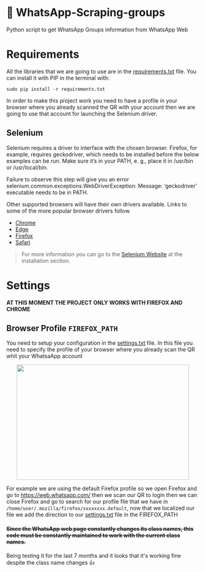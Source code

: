# :speech_balloon: WhatsApp-Scraping-groups
Python script to get WhatsApp Groups information from WhatsApp Web

# Requirements 
All the libraries that we are going to use are in the [requirements.txt](requirements.txt) file.
You can install it with PIP in the terminal with:
```
sudo pip install -r requirements.txt
```
In order to make this project work you need to have a profile in your browser where you already scanned the QR with your account then we are going to use that account for launching the Selenium driver.

## Selenium
Selenium requires a driver to interface with the chosen browser. Firefox, for example, requires geckodriver, which needs to be installed before the below examples can be run. Make sure it’s in your PATH, e. g., place it in /usr/bin or /usr/local/bin.

Failure to observe this step will give you an error selenium.common.exceptions.WebDriverException: Message: ‘geckodriver’ executable needs to be in PATH.

Other supported browsers will have their own drivers available. Links to some of the more popular browser drivers follow.
* [Chrome](https://sites.google.com/a/chromium.org/chromedriver/downloads)
* [Edge](https://developer.microsoft.com/en-us/microsoft-edge/tools/webdriver/)
* [Firefox](https://github.com/mozilla/geckodriver/releases)
* [Safari](https://webkit.org/blog/6900/webdriver-support-in-safari-10/)

>For more information you can go to the [Selenium Website](http://selenium-python.readthedocs.io/installation.html) at the installation section.

# Settings
**AT THIS MOMENT THE PROJECT ONLY WORKS WITH FIREFOX AND CHROME**

## Browser Profile ```FIREFOX_PATH```
You need to setup your configuration in the [settings.txt](settings.txt) file.
In this file you need to specify the profile of your browser where you already scan the QR whit your WhatsaApp account
<p align="center">
  <img width="450" height="300" src="http://dl1.cbsistatic.com/i/2017/04/26/6431e906-7aa6-4bc7-bcc2-2f6fc8ec6935/68ef88d0940c3ac784e54869b0bdf1bc/imgingest-8720007773569767113.png">
</p>

For example we are using the default Firefox profile so we open Firefox and go to https://web.whatsapp.com/ then we scan our QR to login then we can close Firefox and go to search for our profile file that we have in ```/home/user/.mozilla/firefox/xxxxxxxx.default```, now that we localized our file we add the direction to our [settings.txt](settings.txt) file in the FIREFOX_PATH

#### <s>Since the WhatsApp web page constantly changes its class names, this code must be constantly maintained to work with the current class names.</s>
Being testing it for the last 7 months and it looks that it's working fine despite the class name changes 👍
